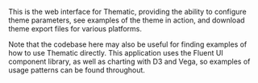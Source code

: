 This is the web interface for Thematic, providing the ability to configure theme parameters, see examples of the theme in action, and download theme export files for various platforms.

Note that the codebase here may also be useful for finding examples of how to use Thematic directly. This application uses the Fluent UI component library, as well as charting with D3 and Vega, so examples of usage patterns can be found throughout.
